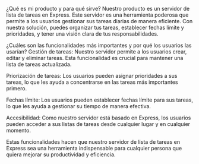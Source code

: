 ¿Qué es mi producto y para qué sirve?
Nuestro producto es un servidor de lista de tareas en Express. Este servidor es una herramienta poderosa que permite a los usuarios gestionar sus tareas diarias de manera eficiente. Con nuestra solución, puedes organizar tus tareas, establecer fechas límite y prioridades, y tener una visión clara de tus responsabilidades.

¿Cuáles son las funcionalidades más importantes y por qué los usuarios las usarían?
Gestión de tareas: Nuestro servidor permite a los usuarios crear, editar y eliminar tareas. Esta funcionalidad es crucial para mantener una lista de tareas actualizada.

Priorización de tareas: Los usuarios pueden asignar prioridades a sus tareas, lo que les ayuda a concentrarse en las tareas más importantes primero.

Fechas límite: Los usuarios pueden establecer fechas límite para sus tareas, lo que les ayuda a gestionar su tiempo de manera efectiva.

Accesibilidad: Como nuestro servidor está basado en Express, los usuarios pueden acceder a sus listas de tareas desde cualquier lugar y en cualquier momento.

Estas funcionalidades hacen que nuestro servidor de lista de tareas en Express sea una herramienta indispensable para cualquier persona que quiera mejorar su productividad y eficiencia.